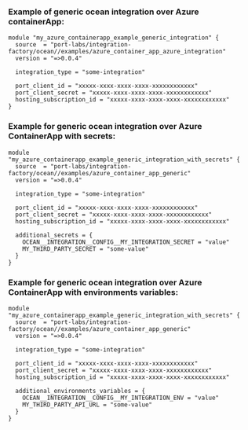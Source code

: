 ### Example of generic ocean integration over Azure containerApp:

```hcl
module "my_azure_containerapp_example_generic_integration" {
  source  = "port-labs/integration-factory/ocean//examples/azure_container_app_azure_integration"
  version = "=>0.0.4"
  
  integration_type = "some-integration"
  
  port_client_id = "xxxxx-xxxx-xxxx-xxxx-xxxxxxxxxxxx"
  port_client_secret = "xxxxx-xxxx-xxxx-xxxx-xxxxxxxxxxxx"
  hosting_subscription_id = "xxxxx-xxxx-xxxx-xxxx-xxxxxxxxxxxx"
}
```

### Example for generic ocean integration over Azure ContainerApp with secrets:

```hcl
module "my_azure_containerapp_example_generic_integration_with_secrets" { 
  source  = "port-labs/integration-factory/ocean//examples/azure_container_app_generic"
  version = "=>0.0.4"
  
  integration_type = "some-integration"
  
  port_client_id = "xxxxx-xxxx-xxxx-xxxx-xxxxxxxxxxxx"
  port_client_secret = "xxxxx-xxxx-xxxx-xxxx-xxxxxxxxxxxx"
  hosting_subscription_id = "xxxxx-xxxx-xxxx-xxxx-xxxxxxxxxxxx"
  
  additional_secrets = {
    OCEAN__INTEGRATION__CONFIG__MY_INTEGRATION_SECRET = "value"
    MY_THIRD_PARTY_SECRET = "some-value"
  }
}
```

### Example for generic ocean integration over Azure ContainerApp with environments variables:

```hcl
module "my_azure_containerapp_example_generic_integration_with_secrets" { 
  source  = "port-labs/integration-factory/ocean//examples/azure_container_app_generic"
  version = "=>0.0.4"
  
  integration_type = "some-integration"
  
  port_client_id = "xxxxx-xxxx-xxxx-xxxx-xxxxxxxxxxxx"
  port_client_secret = "xxxxx-xxxx-xxxx-xxxx-xxxxxxxxxxxx"
  hosting_subscription_id = "xxxxx-xxxx-xxxx-xxxx-xxxxxxxxxxxx"
  
  additional_environments_variables = {
    OCEAN__INTEGRATION__CONFIG__MY_INTEGRATION_ENV = "value"
    MY_THIRD_PARTY_API_URL = "some-value"
  }
}
```